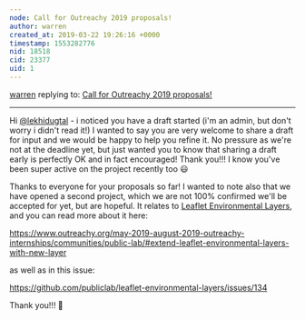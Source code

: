 ```yaml
---
node: Call for Outreachy 2019 proposals!
author: warren
created_at: 2019-03-22 19:26:16 +0000
timestamp: 1553282776
nid: 18518
cid: 23377
uid: 1
---
```




[warren](../profile/warren) replying to: [Call for Outreachy 2019 proposals!](../notes/gauravano/03-12-2019/call-for-outreachy-2019-proposals)

----
Hi [@lekhidugtal](/profile/lekhidugtal) - i noticed you have a draft started (i'm an admin, but don't worry i didn't read it!) I wanted to say you are very welcome to share a draft for input and we would be happy to help you refine it. No pressure as we're not at the deadline yet, but just wanted you to know that sharing a draft early is perfectly OK and in fact encouraged! Thank you!!! I know you've been super active on the project recently too 😃 

Thanks to everyone for your proposals so far! I wanted to note also that we have opened a second project, which we are not 100% confirmed we'll be accepted for yet, but are hopeful. It relates to [Leaflet Environmental Layers](https://github.com/publiclab/leaflet-environmental-layers/), and you can read more about it here:

https://www.outreachy.org/may-2019-august-2019-outreachy-internships/communities/public-lab/#extend-leaflet-environmental-layers-with-new-layer

as well as in this issue:

https://github.com/publiclab/leaflet-environmental-layers/issues/134

Thank you!!! 🎉 